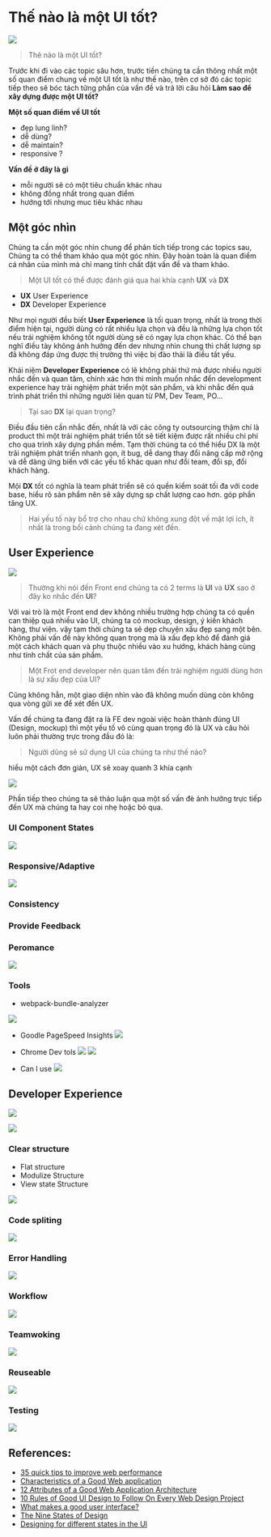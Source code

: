 # Thế nào là một UI tốt?

![](https://webfuel.blob.core.windows.net/webfuel-filesystem/4fba2265-633b-bac3-efd1-08d3e0716398/blog/responsive-design-1.png)

> Thê nào là một UI tốt?

Trước khi đi vào các topic sâu hơn, trước tiền chúng ta cần thông nhất một số quan điểm chung về một UI tốt là như thế nào, trên cơ sở đó các topic tiếp theo sẽ bóc tách từng phần của vấn đề và trả lời câu hỏi **Làm sao để xây dựng được một UI tốt?**

**Một số quan điểm về UI tốt**

- đẹp lung linh?
- dễ dùng?
- dễ maintain?
- responsive ?

**Vấn đề ở đây là gì**
- mỗi người sẽ có một tiêu chuẩn khác nhau
- không đồng nhất trong quan điểm
- hướng tới nhưng muc tiêu khác nhau

## Một góc nhìn

Chúng ta cần một góc nhìn chung để phân tích tiếp trong các topics sau, Chúng ta có thể tham khảo qua một góc nhìn. Đây hoàn toàn là quan điểm cá nhân của mình mà chỉ mang tính chất đặt vấn đề và tham khảo.

> Một UI tốt có thể được đánh giá qua hai khía cạnh  **UX** và **DX**

- **UX** User Experience
- **DX** Developer Experience

Như mọi người đều biết **User Experience** là tối quan trọng, nhất là trong thời điểm hiện tại, người dùng có rất nhiều lựa chọn và đều là những lựa chọn tốt nếu trái nghiệm không tốt người dùng sẽ có ngay lựa chọn khác. Có thể bạn nghĩ điều tày không ảnh hưởng đến dev nhưng nhìn chung thì chất lượng sp đã không đáp ứng được thị trường thì việc bị đào thải là điều tất yếu.

Khái niệm **Developer Experience** có lẽ không phải thứ mà được nhiều người nhắc đến và quan tâm, chính xác hơn thì mình muốn nhắc đển development experience hay trải nghiệm phát triển một sản phẩm, và khi nhắc đến quá trình phát triển thì những người liên quan từ PM, Dev Team, PO...

>  Tại sao **DX** lại quan trọng? 

Điều đầu tiên cần nhắc đến, nhất là với các công ty outsourcing thậm chí là product thì một trải nghiệm phát triển tốt sẽ tiết kiệm được rất nhiều chi phí cho qua trình xây dựng phần mềm. Tạm thời chúng ta có thể hiểu DX là một trải nghiệm phát triển nhanh gọn, ít bug, dễ dang thay đổi nâng cấp mở rộng và dễ dàng ứng biến với các yếu tố khác quan như đổi team, đổi sp, đổi khách hàng.

Mội **DX** tốt có nghĩa là team phát triển sẽ có quền kiểm soát tối đa với code base, hiểu rõ sản phẩm nên sẽ xây dựng sp chất lượng cao hơn. góp phần tăng UX.

> Hai yếu tố này bổ trợ cho nhau chứ không xung đột về mặt lợi ích, ít nhất là trong bối cảnh chúng ta đang xét đến.


## User Experience
![](https://oddslifenetstorage.blob.core.windows.net/casinobeats/2021/01/shutterstock_1745923076-e1610967018897.jpg)

> Thường khi nói đến Front end chúng ta có 2 terms là **UI** và **UX** sao ở đây ko nhắc đến **UI**?

Với vai trò là một Front end dev không nhiều trường hợp chúng ta có quền can thiệp quá nhiều vào UI, chúng ta có mockup, design, ý kiến khách hàng, thư viện. vậy tạm thời chúng ta sẽ dẹp chuyện xấu đẹp sang một bên. Không phải vấn đề này không quan trọng mà là xấu đẹp khó để đánh giá một cách khách quan và phụ thuộc nhiều vào xu hướng,  khách hàng cùng như tính chất của sản phẩm.

> Một Frot end developer nên quan tâm đến trải nghiệm người dùng hơn là sự xấu đẹp của UI?

Cũng không hẳn, một giao diện nhìn vào đã không muốn dùng còn không qua vòng gửi xe để xét đến UX.

Vấn đề chúng ta đang đặt ra là FE dev ngoài việc hoàn thành đúng UI (Design, mockup) thì một yếu tố vô cùng quan trọng đó là UX và câu hỏi luôn phải thường trực trong đầu đó là:

> Người dùng sẽ sử dụng UI của chúng ta như thế nào?

hiểu một cách đơn giản, UX sẽ xoay quanh 3 khía cạnh

![](https://www.realpointdesign.co.uk/wp-content/uploads/2016/05/uxchart.jpg)

Phần tiếp theo chúng ta sẽ thảo luận qua một số vấn đè ảnh hưởng trực tiếp đến UX mà chúng ta hay coi nhẹ hoặc bỏ qua.

### UI Component States 
![](https://lh5.googleusercontent.com/AMF_6BlBGPtCEcdppXRMF4TC6TM4SLriyaS48Q8Km9RwzLW6ZltYbuHOAwel6YBTJREmnvIhxVt-bbOOCNSQDUQUdEwAbok5frss4Bc8jEAuhKH_tfQycUTSub1G52yFDxjlj3QI)

### Responsive/Adaptive

![](https://kinsta.com/wp-content/uploads/2020/08/responsive-adaptive-design.png)

### Consistency

### Provide Feedback

### Peromance

![](https://designforfounders.com/wp-content/uploads/2015/01/05.gif)

### Tools 
- webpack-bundle-analyzer

![](https://cloud.githubusercontent.com/assets/302213/20628702/93f72404-b338-11e6-92d4-9a365550a701.gif)

- Goodle PageSpeed Insights
![](https://developers.google.com/speed/pagespeed/images/psi.png)

- Chrome Dev tols
![](https://lh3.googleusercontent.com/SQAN4lUbjX313cKU_yFEt1IcCjXf7yQNq5ZdC8hBfsi9AT-Yz4tE3nyJkcovKDTpHHSPWWPgYo62OzQQ4ogULnEckA=w640-h400-e365-rj-sc0x00ffffff)
![](https://developers.google.com/web/tools/chrome-devtools/evaluate-performance/imgs/zoomed.png)

- Can I use
![](https://hacks.mozilla.org/files/2019/09/Screenshot_2019-09-09-Can-I-use-Support-tables-for-HTML5-CSS3-etc.png)


## Developer Experience
![](https://miro.medium.com/max/680/1*IRGHmiGsa16stedQvIaZfw.gif)

![](https://hackernoon.com/hn-images/0*pmgC6tviGfb1MSOc.jpg)

### Clear structure

- Flat structure
- Modulize Structure
- View state Structure

![](https://michalzalecki.com/posts/elegant-frontend-architecture-domain@2x.jpg)

### Code spliting
![](https://cdn.filestackcontent.com/tLOD9fSJT8qoyihLuZU0)

### Error Handling
![](https://i.stack.imgur.com/fRuZJ.png)

### Workflow
![](https://topdev.vn/blog/wp-content/uploads/2018/05/ci-cd-intro.png)

### Teamwoking
![](https://cdn5.vectorstock.com/i/1000x1000/06/09/a-young-team-working-together-to-solve-a-problem-vector-21750609.jpg)

### Reuseable 
![](https://miro.medium.com/max/1600/1*UPtMMr8C5HRNQHjMHlizSg.gif)

### Testing 
![](https://image.slidesharecdn.com/jesttalk-enterjs-180622081155/95/jest-frontend-testing-leicht-gemacht-enterjs2018-7-638.jpg?cb=1529655223)

## References:
- [35 quick tips to improve web performance](https://uxdesign.cc/35-quick-tips-about-web-performance-114b8fab0d6)
- [Characteristics of a Good Web application](https://www.zensar.com/blogs/2016/06/characteristics-of-a-good-web-application/)
- [12 Attributes of a Good Web Application Architecture](https://www.codeproject.com/Articles/841318/Attributes-of-a-good-web-application-architecture)
- [10 Rules of Good UI Design to Follow On Every Web Design Project](https://www.elegantthemes.com/blog/resources/10-rules-of-good-ui-design-to-follow-on-every-web-design-project)
- [What makes a good user interface?
](http://uw714doc.sco.com/en/SDK_vtcl/vtclgN.style_goodui.html#:~:text=A%20clear%20interface%20helps%20prevent,and%20consistent%20with%20one%20another.)
- [The Nine States of Design](https://uxdesign.cc/designing-for-different-ui-states-87d60130f85f)
- [Designing for different states in the UI](https://medium.com/swlh/the-nine-states-of-design-5bfe9b3d6d85)
